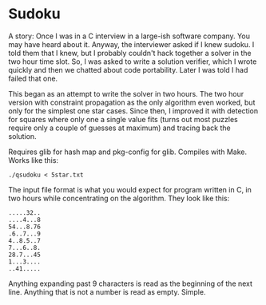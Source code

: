 Sudoku
======

A story: Once I was in a C interview in a large-ish software
company. You may have heard about it. Anyway, the interviewer asked if
I knew sudoku. I told them that I knew, but I probably couldn't hack
together a solver in the two hour time slot. So, I was asked to write
a solution verifier, which I wrote quickly and then we chatted about
code portability. Later I was told I had failed that one.

This began as an attempt to write the solver in two hours. The two
hour version with constraint propagation as the only algorithm even
worked, but only for the simplest one star cases. Since then, I
improved it with detection for squares where only one a single value
fits (turns out most puzzles require only a couple of guesses at
maximum) and tracing back the solution.

Requires glib for hash map and pkg-config for glib. Compiles with
Make. Works like this:

```
./qsudoku < 5star.txt
```

The input file format is what you would expect for program written in
C, in two hours while concentrating on the algorithm. They look like
this:

```
.....32..
....4...8
54...8.76
.6..7...9
4..8.5..7
7...6..8.
28.7...45
1...3....
..41.....
```

Anything expanding past 9 characters is read as the beginning of the
next line. Anything that is not a number is read as empty. Simple.
